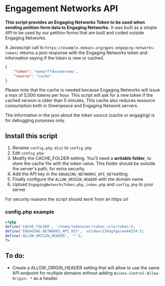 # Engagement Networks API 

**This script provides an Engaging Networks Token to be used when sending petition form data to Engaging Networks.** It was built as a simple API to be used by our petition forms that are built and coded outside Engaging Networks.

A Javascript call to `https://example.domain.org/gpes-engaging-networks-token/` returns a json response with the Engaging Networks token and information saying if the token is new or cached.

```json
{
    "token": "ewewrffdwrweerwew",
    "source": "cache" 
}
```

Please note that the cache is needed because Engaging Networks will issue a max of 5,000 tokens per hour. This script will ask for a new token if the cached version is older than 5 minutes. This cache also reduces resource consumption both in Greenpeace and Engaging Network servers.

The information in the json about the token source (cache or engaging) is for debugging purposes only.

## Install this script

1. Rename `config.php.dist` to `config.php`
2. Edit `config.php`:
3. Modify the CACHE_FOLDER setting. You'll need a **writable folder**, to store the cache file with the token value. This folder should be outside the server's path, for extra security.
4. Add the API key in the `ENGAGING_NETWORKS_API_KEY`setting.
5. Finally configure the `ALLOW_ORIGIN_HEADER` with the domain name
5. Upload `EngagingNetworksToken.php`, `index.php` and `config.php` to your server

For security reasons the script should work from an https url

### config.php example

```php
<?php
define('CACHE_FOLDER', '/home/tokenuser/token_site/token');
define('ENGAGING_NETWORKS_API_KEY', 'efsdewr234dgfgerwe44334');
define('ALLOW_ORIGIN_HEADER', '*');
?>
```

## To do:

* Create a ALLOW_ORIGIN_HEADER setting that will allow to use the same API endpoint for multiple domains without adding `Access-Control-Allow-Origin: *` as a header.
